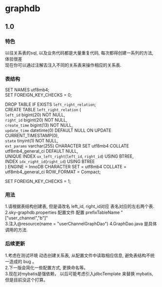 # graphdb
## 1.0
### 特色
以往关系表的sql, 以及业务代码都是大量重复代码, 每次都得创建一系列的方法, 体验很差   
现在你可以通过注解去注入不同的关系表来操作相应的关系表.
### 表结构
SET NAMES utf8mb4;   
SET FOREIGN_KEY_CHECKS = 0;   
   
DROP TABLE IF EXISTS `left_right_relation`;   
CREATE TABLE `left_right_relation`  (   
  `left_id` bigint(20) NOT NULL,   
  `right_id` bigint(20) NOT NULL,   
  `create_time` bigint(13) NOT NULL,   
  `update_time` datetime(0) DEFAULT NULL ON UPDATE CURRENT_TIMESTAMP(0),   
  `state` tinyint(1) NOT NULL,   
  `ext_params` varchar(255) CHARACTER SET utf8mb4 COLLATE utf8mb4_general_ci DEFAULT NULL,    
  UNIQUE INDEX `ux_left_right`(`left_id`, `right_id`) USING BTREE,   
  INDEX `idx_right_id`(`right_id`) USING BTREE   
) ENGINE = InnoDB CHARACTER SET = utf8mb4 COLLATE = utf8mb4_general_ci ROW_FORMAT = Compact;   
   
SET FOREIGN_KEY_CHECKS = 1;   
   
### 用法
1.请根据表结构创建表, 但是请改名 left_id, right_id对应 表名对应的左右两个表.  
2.sky-graphdb.properties 配置文件 配置 prefixTableName "["user_channel","b"]"   
3.注入@resource(name = "userChannelGraphDao")
4.GraphDao.java 是具体调用的方法.
### 后续更新
1.考虑在测试环境 动态创建关系表, 从配置文件中读取相应信息, 避免表结构不统一造成的 bug 。    
2.下一版会简化一些配置方式, 更换命名等。   
3.现在对mybatis是强依赖， 以后可能考虑引入jdbcTemplate 来替换 mybatis, 但是目前没这个打算。   
